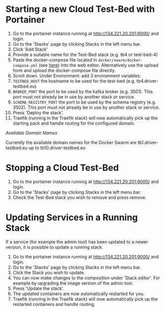 # Starting a new Cloud Test-Bed with Portainer

1. Go to the portainer instance running at http://134.221.20.201:9000/ and login.
2. Go to the 'Stacks' page by clicking Stacks in the left menu bar.
3. Click 'Add Stack'
4. Provide a suitable name for the Test-Bed stack (e.g. tb4 or test-bed-4)
5. Paste the docker-compose file located in `docker/swarm/docker-compose.yml` (see [here](https://github.com/DRIVER-EU/test-bed/blob/treafik/docker/swarm/docker-compose.yml)) into the web editor. Alternatively use the upload form and upload the docker-compose file directly.
6. Scroll down. Under Environment: add 3 environment variables:
  1. `TESTBED_HOST` the hostname to be used for the test-bed (e.g. tb4.driver-testbed.eu)
  2. `BROKER_PORT` the port to be used by the kafka broker (e.g. 3501). This port must not already be in use by another stack or service.
  3. `SCHEMA_REGISTRY_PORT` the port to be used by the schema registry (e.g. 3502). This port must not already be in use by another stack or service.
7. Press 'Deploy the stack'.
8. Traefik (running in the Traefik stack) will now automatically pick up the starting pack and handle routing for the configured domain.

*Available Domain Names*

Currently the available domain names for the Docker Swarm are tb1.driver-testbed.eu up to tb10.driver-testbed.eu

# Stopping a Cloud Test-Bed

1. Go to the portainer instance running at http://134.221.20.201:9000/ and login.
2. Go to the 'Stacks' page by clicking Stacks in the left menu bar.
3. Check the Test-Bed stack you wish to remove and press remove.

# Updating Services in a Running Stack

If a service (for example the admin tool) has been updated to a newer version, it is possible to update a running stack.

1. Go to the portainer instance running at http://134.221.20.201:9000/ and login.
2. Go to the 'Stacks' page by clicking Stacks in the left menu bar.
3. Click the Stack you wish to update.
4. You can now make changes to the composition under 'Stack editor'. For example by upgrading the image version of the admin tool.
5. Press 'Update the stack'.
6. The updated containers are now automatically restarted for you.
7. Traefik (running in the Traefik stack) will now automatically pick up the restarted containers and handle routing.

